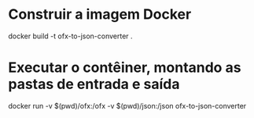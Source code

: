 # Construir a imagem Docker
docker build -t ofx-to-json-converter .

# Executar o contêiner, montando as pastas de entrada e saída
docker run -v $(pwd)/ofx:/ofx -v $(pwd)/json:/json ofx-to-json-converter